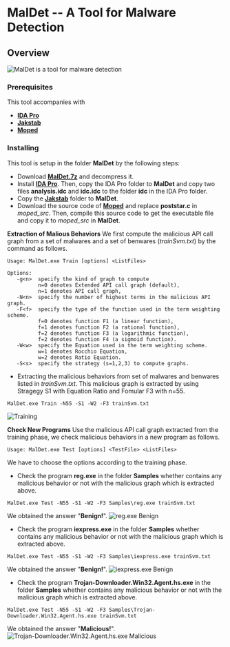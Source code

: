 
# MalDet --  A Tool for Malware Detection

## Overview

![MalDet is a tool for malware detection](https://raw.githubusercontent.com/dkhuuthe/MalDet/path/images/MalDet_small.png)

### Prerequisites

This tool accompanies with 
  + [**IDA Pro**](https://www.hex-rays.com/products/ida/index.shtml)
  + [**Jakstab**](http://www.jakstab.org/)
  + [**Moped**](http://www2.informatik.uni-stuttgart.de/fmi/szs/tools/moped/)

### Installing

This tool is setup in the folder **MalDet** by the following steps:
+ Download [**MalDet.7z**](https://github.com/dkhuuthe/MalDet/raw/master/MalDet.7z) and decompress it.
+ Install [**IDA Pro**](https://www.hex-rays.com/products/ida/index.shtml). Then, copy the IDA Pro folder to **MalDet** and copy two files **analysis.idc** and **idc.idc** to the folder **idc** in the IDA Pro folder.
+ Copy the [**Jakstab**](http://www.jakstab.org/) folder to **MalDet**.
+ Download the source code of [**Moped**](http://www2.informatik.uni-stuttgart.de/fmi/szs/tools/moped/) and replace **poststar.c** in *moped_src*. Then, compile this source code to get the executable file and copy it to *moped_src* in **MalDet**.

**Extraction of Malious Behaviors**
We first compute the malicious API call graph from a set of malwares and a set of benwares (*trainSvm.txt*) by the command as follows.
```
Usage: MalDet.exe Train [options] <ListFiles>
```
```
Options:
   -g<n>  specify the kind of graph to compute
          n=0 denotes Extended API call graph (default),
          n=1 denotes API call graph,
   -N<n>  specify the number of highest terms in the malicious API graph.
   -F<f>  specify the type of the function used in the term weighting scheme.
          f=0 denotes function F1 (a linear function),
          f=1 denotes function F2 (a rational function),
          f=2 denotes function F3 (a logarithmic function),
          f=2 denotes function F4 (a sigmoid function).
   -W<w>  specify the Equation used in the term weighting scheme.
          w=1 denotes Rocchio Equation,
          w=2 denotes Ratio Equation.
   -S<s>  specify the strategy (s=1,2,3) to compute graphs.
```
+ Extracting the malicious behaviors from set of malwares and benwares listed in *trainSvm.txt*.
    This malicious graph is extracted by using Stragegy S1 with Equation Ratio and Fomular F3 with n=55.
```
MalDet.exe Train -N55 -S1 -W2 -F3 trainSvm.txt
```
![Training](https://github.com/dkhuuthe/MalDet/raw/path/images/train.png)

**Check New Programs**
Use the malicious API call graph extracted from the training phase, we check malicious behaviors in a new program as follows.
```
Usage: MalDet.exe Test [options] <TestFile> <ListFiles>
```
We have to choose the options according to the training phase.
+ Check the program **reg.exe** in the folder **Samples** whether contains any malicious behavior or not with the malicious graph which is extracted above.
```
MalDet.exe Test -N55 -S1 -W2 -F3 Samples\reg.exe trainSvm.txt
```
We obtained the answer "**Benign!**".
![reg.exe Benign](https://github.com/dkhuuthe/MalDet/raw/path/images/testreg.png)

+ Check the program **iexpress.exe** in the folder **Samples** whether contains any malicious behavior or not with the malicious graph which is extracted above.
```
MalDet.exe Test -N55 -S1 -W2 -F3 Samples\iexpress.exe trainSvm.txt
```
We obtained the answer "**Benign!**".
![iexpress.exe Benign](https://github.com/dkhuuthe/MalDet/raw/path/images/testiepress.png)

+ Check the program **Trojan-Downloader.Win32.Agent.hs.exe** in the folder **Samples** whether contains any malicious behavior or not with the malicious graph which is extracted above.
```
MalDet.exe Test -N55 -S1 -W2 -F3 Samples\Trojan-Downloader.Win32.Agent.hs.exe trainSvm.txt
```
We obtained the answer "**Malicious!**".
![Trojan-Downloader.Win32.Agent.hs.exe Malicious](https://github.com/dkhuuthe/MalDet/raw/path/images/testTrojan.png)

